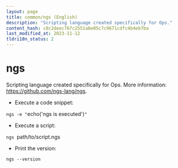 ```yaml
---
layout: page
title: common/ngs (English)
description: "Scripting language created specifically for Ops."
content_hash: c8c2deec767c2551a6e05c7c9671cdfc4b4eb7ba
last_modified_at: 2023-11-12
tldri18n_status: 2
---
```

# ngs

Scripting language created specifically for Ops.
More information: <https://github.com/ngs-lang/ngs>.

- Execute a code snippet:

`ngs -e "`<span class="tldr-var badge badge-pill bg-dark-lm bg-white-dm text-white-lm text-dark-dm font-weight-bold">echo('ngs is executed')</span>`"`

- Execute a script:

`ngs `<span class="tldr-var badge badge-pill bg-dark-lm bg-white-dm text-white-lm text-dark-dm font-weight-bold">path/to/script.ngs</span>

- Print the version:

`ngs --version`
